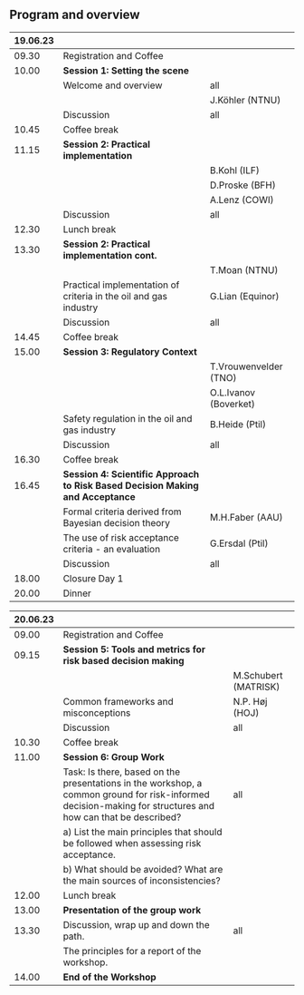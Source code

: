 ## Program and overview

| **19.06.23** |                                                                                   |                       |
|--------------------|----------------------------------------------------------------------------------------------|-----------------------|
| 09.30              | Registration and Coffee                                                                      |                       |
| 10.00              |**Session 1: Setting the scene**                                                        |                       |
|                    | Welcome and overview                                                                         | all       |
|                    | [](./Hoj.md)                                                           | J.Köhler (NTNU)         |
|                    | Discussion                                                                                   | all                   |
| 10.45              | Coffee break                                                                                 |                       |
| 11.15              |**Session 2: Practical implementation**                                                 |                       |
|                    | [](./Kohl.md)                                                 | B.Kohl (ILF)          |
|                    | [](./Proske.md)               | D.Proske (BFH)        |
|                    | [](./Lenz.md)                                                                                 | A.Lenz (COWI)         |
|                    | Discussion                                                                                   | all                   |
| 12.30              | Lunch break                                                                                  |                       |
| 13.30              |**Session 2: Practical implementation cont.**                                           |                       |
|                    | [](./Moan.md)  | T.Moan (NTNU)         |
|                    | Practical implementation of criteria in the oil and gas industry                             | G.Lian (Equinor)      |
|                    | Discussion                                                                                   | all                   |
| 14.45              | Coffee break                                                                                 |                       |
| 15.00              |**Session 3: Regulatory Context**                                                       |                       |
|                    | [](./Ton.md)                                                     | T.Vrouwenvelder (TNO)  |
|                    | [](./Larson.md)                                            | O.L.Ivanov (Boverket) |
|                    | Safety regulation in the oil and gas industry                                                | B.Heide (Ptil)        |
|                    | Discussion                                                                                   | all                   |
| 16.30              | Coffee break                                                                                 |                       |
| 16.45              |**Session 4: Scientific Approach to Risk Based Decision Making and Acceptance**         |                       |
|                    | Formal criteria derived from Bayesian decision theory                                        | M.H.Faber (AAU)       |
|                    | The use of risk acceptance criteria - an evaluation                                          | G.Ersdal (Ptil)       |
|                    | Discussion                                                                                   | all                   |
| 18.00              | Closure Day 1                                                                                |                       |
| 20.00              | Dinner                                                                                       |                       |


| **20.06.23** |                                                                                                                                                |                     |
|--------------------|-------------------------------------------------------------------------------------------------------------------------------------------------------------|---------------------|
| 09.00              | Registration and Coffee                                                                                                                                     |                     |
| 09.15              | **Session 5: Tools and metrics for risk based decision making**                                                                                        |                     |
|                    | [](./schubert.md)                                                                                                                      | M.Schubert (MATRISK) |
|                    | Common frameworks and misconceptions                                                                                                                        | N.P. Høj (HOJ)   |
|                    | Discussion                                                                                                                                                  | all                 |
| 10.30              | Coffee break                                                                                                                                                |                     |
| 11.00              | **Session 6: Group Work**                                                                                                                              |                     |
|                    | Task: Is there, based on the presentations in the workshop, a common ground for risk-informed decision-making for structures and how can that be described? | all                 |
|                    | a) List the main principles that should be followed when assessing risk acceptance.                                                                         |                     |
|                    | b)	What should be avoided? What are the main sources of inconsistencies?                                                                                    |                     |
| 12.00              | Lunch break                                                                                                                                                 |                     |
| 13.00              | **Presentation of the group work**                                                                                                                     |                     |
| 13.30              | Discussion, wrap up and down the path.                                                                                                                      | all                 |
|                    | The principles for a report of the workshop.                                                                                                                |                     |
| 14.00              | **End of the Workshop**                                                                                                                                |                     |
